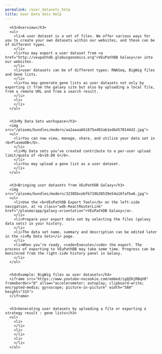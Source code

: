 ```yaml
---
permalink: /user_datasets_help
title: User Data Sets Help
---
```

<style>

div.UserDataset-Help img {
    width: 50%;
    margin-bottom: 20px;
}

</style>


<div class="static-content">

  <div class="row UserDataset-Help">


      <h3>Overview</h3>
      <ul>
        <li>A user dataset is a set of files. We offer various ways for you to create your own datasets within our websites, and these can be of different types.
        </li>
        <li>You may export a user dataset from <a href="http://veupathdb.globusgenomics.org">VEuPathDB Galaxy</a> into our websites.
        </li>
        <li>user datasets can be of different types: RNASeq, BigWig files and Gene lists. 
        </li>
        <li>You may generate gene lists as user datasets not only by exporting it from the galaxy site but also by uploading a local file, from a remote URL and from a search result.
        </li>
        <li>
        </li>
      </ul>


      <h3>My Data Sets workspace</h3>
      <img src="/plasmo/bundles/modern/aa2aaaa661675ed02ab1edb4570144d2.jpg">
      <ul>
        <li>You can now view, manage, share, and utilize your data set in <b>PlasmoDB</b>.
        </li>
        <li>My Data sets you’ve created contribute to a per-user upload limit/quota of <b>10.00 G</b>.
        </li>
        <li>You may upload a gene list as a user dataset.
        </li>
      </ul>


      <h3>Bringing user datasets from VEuPathDB Galaxy</h3>
      <img src="/plasmo/bundles/modern/32385bcebfb710b38539e54a16fafba6.jpg">
      <ul>
        <li>Use the <b>VEuPathDB Export Tools</b> on the left-side navigation, at <a class="wdk-ReactRouterLink" href="/plasmo/app/galaxy-orientation">VEuPathDB Galaxy</a>.
        </li>
        <li>Prepare your export data set by selecting the files (galaxy data sets) in your history.
        </li>
        <li>The data set name, summary and description can be edited later in the <i>My Data Sets</i> page.
        </li>
        <li>When you’re ready, <code>Execute</code> the export. The process of exporting to VEuPathDB may take some time. Progress can be monitored from the right-side history panel in Galaxy.
        </li>
      </ul>


      <h4>Example: BigWig files as user datasets</h4>
      <iframe src="https://www.youtube-nocookie.com/embed/igQZHjRBqV0" frameborder="0" allow="accelerometer; autoplay; clipboard-write; encrypted-media; gyroscope; picture-in-picture" width="560" height="315">
      </iframe>


      <h3>Generating user datasets by uploading a file or exporting a strategy result : gene lists</h3>
      <ul>
        <li>
        </li>
        <li>
        </li>
        <li>
        </li>
      </ul>
    

  </div>

</div>
